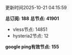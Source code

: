 更新时间2025-10-21 04:15:59

**总订阅: 188**
**总节点: 41901**
- vless节点: 14851
- hysteria2节点: 12

**google ping有效节点: 155**

